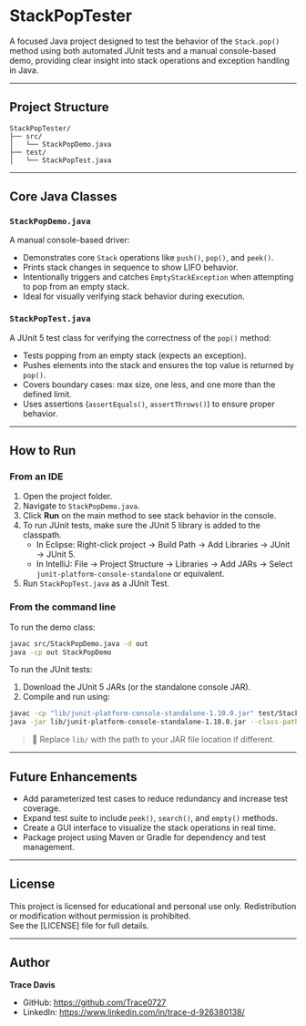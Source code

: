 # StackPopTester

A focused Java project designed to test the behavior of the `Stack.pop()` method using both automated JUnit tests and a manual console-based demo, providing clear insight into stack operations and exception handling in Java.

---

## Project Structure

```
StackPopTester/
├── src/
│   └── StackPopDemo.java
├── test/
│   └── StackPopTest.java
```

---

## Core Java Classes

### `StackPopDemo.java`
A manual console-based driver:
- Demonstrates core `Stack` operations like `push()`, `pop()`, and `peek()`.
- Prints stack changes in sequence to show LIFO behavior.
- Intentionally triggers and catches `EmptyStackException` when attempting to pop from an empty stack.
- Ideal for visually verifying stack behavior during execution.

### `StackPopTest.java`
A JUnit 5 test class for verifying the correctness of the `pop()` method:
- Tests popping from an empty stack (expects an exception).
- Pushes elements into the stack and ensures the top value is returned by `pop()`.
- Covers boundary cases: max size, one less, and one more than the defined limit.
- Uses assertions (`assertEquals()`, `assertThrows()`) to ensure proper behavior.

---

## How to Run

### From an IDE
1. Open the project folder.
2. Navigate to `StackPopDemo.java`.
3. Click **Run** on the main method to see stack behavior in the console.
4. To run JUnit tests, make sure the JUnit 5 library is added to the classpath.
   - In Eclipse: Right-click project → Build Path → Add Libraries → JUnit → JUnit 5.
   - In IntelliJ: File → Project Structure → Libraries → Add JARs → Select `junit-platform-console-standalone` or equivalent.
5. Run `StackPopTest.java` as a JUnit Test.

### From the command line
To run the demo class:
```bash
javac src/StackPopDemo.java -d out
java -cp out StackPopDemo
```

To run the JUnit tests:
1. Download the JUnit 5 JARs (or the standalone console JAR).
2. Compile and run using:
```bash
javac -cp "lib/junit-platform-console-standalone-1.10.0.jar" test/StackPopTest.java -d out
java -jar lib/junit-platform-console-standalone-1.10.0.jar --class-path out --scan-class-path
```

> 🔹 Replace `lib/` with the path to your JAR file location if different.

---

## Future Enhancements
- Add parameterized test cases to reduce redundancy and increase test coverage.
- Expand test suite to include `peek()`, `search()`, and `empty()` methods.
- Create a GUI interface to visualize the stack operations in real time.
- Package project using Maven or Gradle for dependency and test management.

---

## License
This project is licensed for educational and personal use only. Redistribution or modification without permission is prohibited.  
See the [LICENSE] file for full details.

---

## Author
**Trace Davis**  
- GitHub: https://github.com/Trace0727  
- LinkedIn: https://www.linkedin.com/in/trace-d-926380138/
